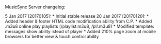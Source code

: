 MusicSync Server changelog:

5 Jan 2017 [20170105]:
	* Initial stable release
20 Jan 2017 [20170120]:
	* Added header & footer HTML code modification ability from C.P.
	* Added .m3u8 online play playlists (/playlist.m3u8, /pl/<album>.m3u8)
	* Modified template: messages show ability istead of player
	* Added 210% page zoom at mobile browsers for better view & touch control ability

	
